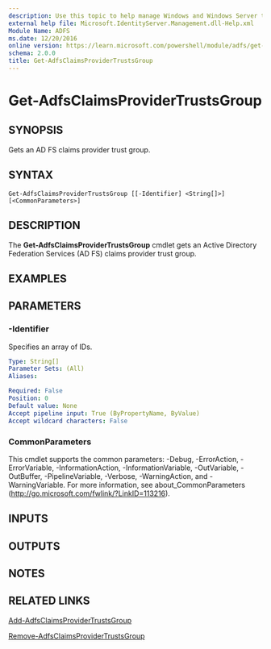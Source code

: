```yaml
---
description: Use this topic to help manage Windows and Windows Server technologies with Windows PowerShell.
external help file: Microsoft.IdentityServer.Management.dll-Help.xml
Module Name: ADFS
ms.date: 12/20/2016
online version: https://learn.microsoft.com/powershell/module/adfs/get-adfsclaimsprovidertrustsgroup?view=windowsserver2019-ps&wt.mc_id=ps-gethelp
schema: 2.0.0
title: Get-AdfsClaimsProviderTrustsGroup
---
```


# Get-AdfsClaimsProviderTrustsGroup

## SYNOPSIS
Gets an AD FS claims provider trust group.

## SYNTAX

```
Get-AdfsClaimsProviderTrustsGroup [[-Identifier] <String[]>] [<CommonParameters>]
```

## DESCRIPTION
The **Get-AdfsClaimsProviderTrustsGroup** cmdlet gets an Active Directory Federation Services (AD FS) claims provider trust group.

## EXAMPLES

## PARAMETERS

### -Identifier
Specifies an array of IDs.

```yaml
Type: String[]
Parameter Sets: (All)
Aliases: 

Required: False
Position: 0
Default value: None
Accept pipeline input: True (ByPropertyName, ByValue)
Accept wildcard characters: False
```

### CommonParameters
This cmdlet supports the common parameters: -Debug, -ErrorAction, -ErrorVariable, -InformationAction, -InformationVariable, -OutVariable, -OutBuffer, -PipelineVariable, -Verbose, -WarningAction, and -WarningVariable. For more information, see about_CommonParameters (http://go.microsoft.com/fwlink/?LinkID=113216).

## INPUTS

## OUTPUTS

## NOTES

## RELATED LINKS

[Add-AdfsClaimsProviderTrustsGroup](./Add-AdfsClaimsProviderTrustsGroup.md)

[Remove-AdfsClaimsProviderTrustsGroup](./Remove-AdfsClaimsProviderTrustsGroup.md)

